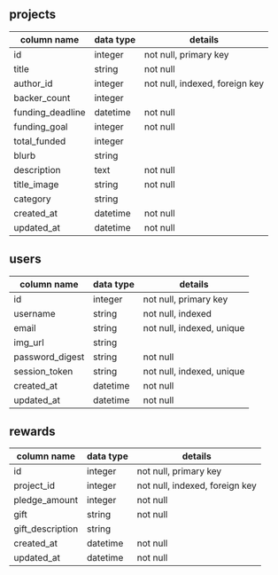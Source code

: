 
## projects
| **column name**  	| **data type** 	| **details**                    	|
|------------------	|---------------	|--------------------------------	|
| id               	| integer       	| not null, primary key          	|
| title            	| string        	| not null                       	|
| author_id        	| integer       	| not null, indexed, foreign key 	|
| backer_count     	| integer       	|                                	|
| funding_deadline 	| datetime      	| not null                       	|
| funding_goal     	| integer       	| not null                       	|
| total_funded     	| integer       	|                                	|
| blurb            	| string        	|                                	|
| description      	| text          	| not null                       	|
| title_image      	| string        	| not null                       	|
| category         	| string        	|                                	|
| created_at        | datetime        | not null                        |
| updated_at        | datetime        | not null                        |

## users
| **column name** | **data type** | **details**               |
|-----------------|---------------|---------------------------|
| id              | integer       | not null, primary key     |
| username        | string        | not null, indexed         |
| email           | string        | not null, indexed, unique |
| img_url         | string        |                           |
| password_digest | string        | not null                  |
| session_token   | string        | not null, indexed, unique |
| created_at      | datetime      | not null                  |
| updated_at      | datetime      | not null                  |

## rewards
| **column name**  | **data type** | **details**                    |
|------------------|---------------|--------------------------------|
| id               | integer       | not null, primary key          |
| project_id       | integer       | not null, indexed, foreign key |
| pledge_amount    | integer       | not null                       |
| gift             | string        | not null                       |
| gift_description | string        |                                |
| created_at       | datetime      | not null                       |
| updated_at       | datetime      | not null                       |














<!--  -->
